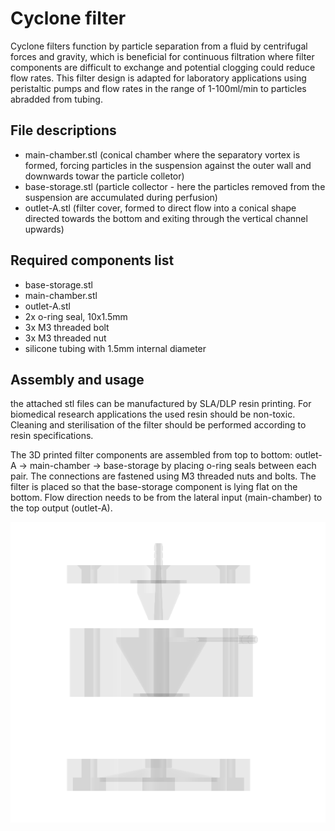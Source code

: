 # Cyclone filter
Cyclone filters function by particle separation from a fluid by centrifugal forces and gravity, which is beneficial for continuous filtration where filter components are difficult to exchange and potential clogging could reduce flow rates. This filter design is adapted for laboratory applications using peristaltic pumps and flow rates in the range of 1-100ml/min to particles abradded from tubing.

## File descriptions
- main-chamber.stl (conical chamber where the separatory vortex is formed, forcing particles in the suspension against the outer wall and downwards towar the particle colletor)
- base-storage.stl (particle collector - here the particles removed from the suspension are accumulated during perfusion)
- outlet-A.stl (filter cover, formed to direct flow into a conical shape directed towards the bottom and exiting through the vertical channel upwards)

## Required components list
- base-storage.stl
- main-chamber.stl
- outlet-A.stl
- 2x o-ring seal, 10x1.5mm
- 3x M3 threaded bolt
- 3x M3 threaded nut
- silicone tubing with 1.5mm internal diameter
## Assembly and usage
the attached stl files can be manufactured by SLA/DLP resin printing. For biomedical research applications the used resin should be non-toxic. Cleaning and sterilisation of the filter should be performed according to resin specifications.

The 3D printed filter components are assembled from top to bottom: outlet-A -> main-chamber -> base-storage by placing o-ring seals between each pair. The connections are fastened using M3 threaded nuts and bolts. The filter is placed so that the base-storage component is lying flat on the bottom. Flow direction needs to be from the lateral input (main-chamber) to the top output (outlet-A).

![explode-diagram](https://github.com/IRNAS/newharvest-perfusion-components/blob/master/filter/explode-diagram.png)

